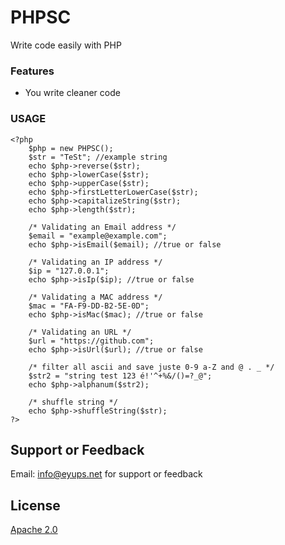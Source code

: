 # PHPSC
Write code easily with PHP

### Features

- You write cleaner code

### USAGE    
    <?php
        $php = new PHPSC();
        $str = "TeSt"; //example string
        echo $php->reverse($str);
        echo $php->lowerCase($str);
        echo $php->upperCase($str);
        echo $php->firstLetterLowerCase($str);
        echo $php->capitalizeString($str);
        echo $php->length($str);

        /* Validating an Email address */
        $email = "example@example.com";
        echo $php->isEmail($email); //true or false

        /* Validating an IP address */
        $ip = "127.0.0.1";
        echo $php->isIp($ip); //true or false

        /* Validating a MAC address */
        $mac = "FA-F9-DD-B2-5E-0D";
        echo $php->isMac($mac); //true or false

        /* Validating an URL */
        $url = "https://github.com";
        echo $php->isUrl($url); //true or false

        /* filter all ascii and save juste 0-9 a-Z and @ . _ */
        $str2 = "string test 123 é!'^+%&/()=?_@";
        echo $php->alphanum($str2);

        /* shuffle string */
        echo $php->shuffleString($str);
    ?>


## Support or Feedback

Email: info@eyups.net for support or feedback

## License

[Apache 2.0](https://choosealicense.com/licenses/apache-2.0/)
